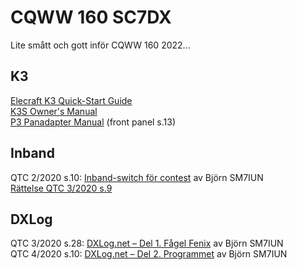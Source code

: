 # CQWW 160 SC7DX

Lite smått och gott inför CQWW 160 2022...


## K3     

[Elecraft K3 Quick-Start Guide](https://github.com/awandahl/cqww160/blob/main/K3%20quick%20start8.pdf)    
[K3S Owner's Manual](https://github.com/awandahl/cqww160/blob/main/K3S%20Owner's%20man%20A1.pdf)  
[P3 Panadapter Manual](https://github.com/awandahl/cqww160/blob/main/E740152%20P3%20Owner's%20man%20Rev%20H1.pdf) (front panel s.13)    

## Inband    

QTC 2/2020 s.10: [Inband-switch för contest](https://github.com/awandahl/cqww160/blob/main/QTC-2020-02.pdf) av Björn SM7IUN   
[Rättelse QTC 3/2020 s.9](https://github.com/awandahl/cqww160/blob/main/QTC-2020-03.pdf)    

## DXLog    

QTC 3/2020 s.28: [DXLog.net – Del 1. Fågel Fenix](https://github.com/awandahl/cqww160/blob/main/QTC-2020-03.pdf) av Björn SM7IUN    
QTC 4/2020 s.10: [DXLog.net – Del 2. Programmet](https://github.com/awandahl/cqww160/blob/main/QTC-2020-04.pdf) av Björn SM7IUN    

